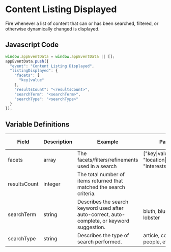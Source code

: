 # Content Listing Displayed

Fire whenever a list of content that can or has been searched, filtered, or otherwise dynamically changed is displayed.

## Javascript Code

```js
window.appEventData = window.appEventData || [];
appEventData.push({
  "event": "Content Listing Displayed",
  "listingDisplayed": {
    "facets": [
      "key|value"
    ],
    "resultsCount": "<resultsCount>",
    "searchTerm": "<searchTerm>",
    "searchType": "<searchType>"
  }
});
```

## Variable Definitions

|Field|Description|Example|Pattern|Min Length|Max Length|Minimum|Maximum|Multiple Of|
| --- | --- | --- | --- | --- | --- | --- | --- | --- |
|facets|array|The facets/filters/refinements used in a search|["key\|value", "location\|Brazil", "interests\|analytics"]|
|resultsCount|integer|The total number of items returned that matched the search criteria.|
|searchTerm|string|Describes the search keyword used after auto-correct, auto-complete, or keyword suggestion.|bluth, blue, red lobster|
|searchType|string|Describes the type of search performed.|article, content, job, people, etc.|